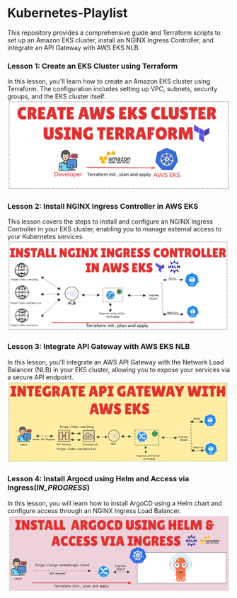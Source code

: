# Kubernetes-Playlist

This repository provides a comprehensive guide and Terraform scripts to set up an Amazon EKS cluster, install an NGINX Ingress Controller, and integrate an API Gateway with AWS EKS NLB.

### Lesson 1: Create an EKS Cluster using Terraform
In this lesson, you'll learn how to create an Amazon EKS cluster using Terraform. The configuration includes setting up VPC, subnets, security groups, and the EKS cluster itself.
![EKS](Lesson1/EKS.png)

### Lesson 2: Install NGINX Ingress Controller in AWS EKS
This lesson covers the steps to install and configure an NGINX Ingress Controller in your EKS cluster, enabling you to manage external access to your Kubernetes services.
![NGINX](Lesson2/NGINX.png)

### Lesson 3: Integrate API Gateway with AWS EKS NLB
In this lesson, you'll integrate an AWS API Gateway with the Network Load Balancer (NLB) in your EKS cluster, allowing you to expose your services via a secure API endpoint.
![API](Lesson3/APIGWW.png)

### Lesson 4: Install Argocd using Helm and Access via Ingress(_IN_PROGRESS_)
In this lesson, you will learn how to install ArgoCD using a Helm chart and configure access through an NGINX Ingress Load Balancer. 
![API](Lesson4/ArgoCD.png)
